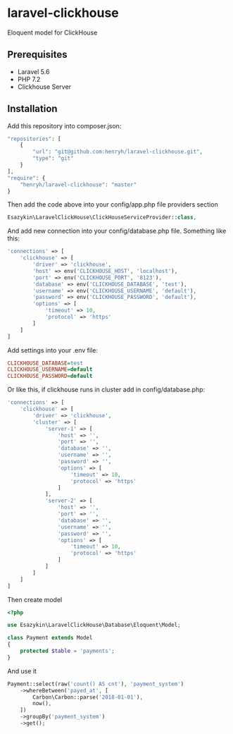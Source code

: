 # laravel-clickhouse

Eloquent model for ClickHouse

## Prerequisites
- Laravel 5.6
- PHP 7.2
- Clickhouse Server

## Installation

Add this repository into composer.json:

```php
"repositories": [
    {
        "url": "git@github.com:henryh/laravel-clickhouse.git",
        "type": "git"
    }
],
"require": {
    "henryh/laravel-clickhouse": "master"
}
```

Then add the code above into your config/app.php file providers section
```php
Esazykin\LaravelClickHouse\ClickHouseServiceProvider::class,
```

And add new connection into your config/database.php file. Something like this:
```php
'connections' => [
    'clickhouse' => [
        'driver' => 'clickhouse',
        'host' => env('CLICKHOUSE_HOST', 'localhost'),
        'port' => env('CLICKHOUSE_PORT', '8123'),
        'database' => env('CLICKHOUSE_DATABASE', 'test'),
        'username' => env('CLICKHOUSE_USERNAME', 'default'),
        'password' => env('CLICKHOUSE_PASSWORD', 'default'),
        'options' => [
            'timeout' => 10,
            'protocol' => 'https'
        ]
    ]
]
```

Add settings into your .env file:
```ini
CLICKHOUSE_DATABASE=test
CLICKHOUSE_USERNAME=default
CLICKHOUSE_PASSWORD=default
```

Or like this, if clickhouse runs in cluster add in config/database.php:
```php
'connections' => [
    'clickhouse' => [
        'driver' => 'clickhouse',
        'cluster' => [
            'server-1' => [
                'host' => '',
                'port' => '',
                'database' => '',
                'username' => '',
                'password' => '',
                'options' => [
                    'timeout' => 10,
                    'protocol' => 'https'
                ]
            ],
            'server-2' => [
                'host' => '',
                'port' => '',
                'database' => '',
                'username' => '',
                'password' => '',
                'options' => [
                    'timeout' => 10,
                    'protocol' => 'https'
                ]
            ]
        ]
    ]
]
```

Then create model
```php
<?php

use Esazykin\LaravelClickHouse\Database\Eloquent\Model;

class Payment extends Model
{
    protected $table = 'payments';
}
```

And use it
```php
Payment::select(raw('count() AS cnt'), 'payment_system')
    ->whereBetween('payed_at', [
        Carbon\Carbon::parse('2018-01-01'),
        now(),
    ])
    ->groupBy('payment_system')
    ->get();

```
